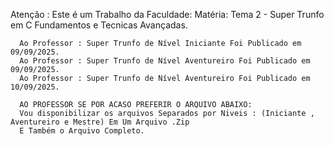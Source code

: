Atenção :
      Este é um Trabalho da Faculdade: 
      Matéria: Tema 2 - Super Trunfo em C Fundamentos e Tecnicas Avançadas.
      
      Ao Professor : Super Trunfo de Nível Iniciante Foi Publicado em 09/09/2025.
      Ao Professor : Super Trunfo de Nível Aventureiro Foi Publicado em 09/09/2025.
      Ao Professor : Super Trunfo de Nível Aventureiro Foi Publicado em 10/09/2025.

      AO PROFESSOR SE POR ACASO PREFERIR O ARQUIVO ABAIXO:
      Vou disponibilizar os arquivos Separados por Niveis : (Iniciante , Aventureiro e Mestre) Em Um Arquivo .Zip
      E Também o Arquivo Completo.
